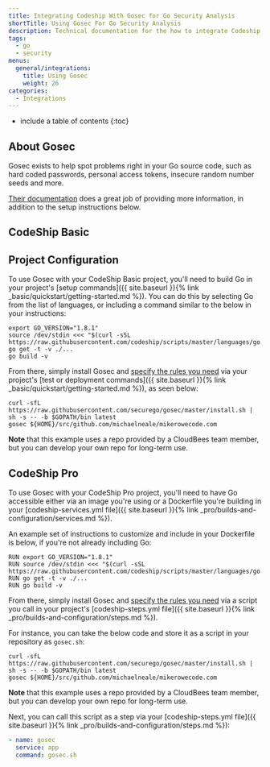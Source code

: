 ```yaml
---
title: Integrating Codeship With Gosec for Go Security Analysis
shortTitle: Using Gosec For Go Security Analysis
description: Technical documentation for the how to integrate Codeship with Gosec to automatically run a security analysis for Go code
tags:
  - go
  - security
menus:
  general/integrations:
    title: Using Gosec
    weight: 26
categories:
  - Integrations
---
```


* include a table of contents
{:toc}

## About Gosec

Gosec exists to help spot problems right in your Go source code, such as hard coded passwords, personal access tokens, insecure random number seeds and more.

[Their documentation](https://github.com/securego/gosec) does a great job of providing more information, in addition to the setup instructions below.

## CodeShip Basic

## Project Configuration

To use Gosec with your CodeShip Basic project, you'll need to build Go in your project's [setup commands]({{ site.baseurl }}{% link _basic/quickstart/getting-started.md %}). You can do this by selecting Go from the list of languages, or including a command similar to the below in your instructions:

```
export GO_VERSION="1.8.1"
source /dev/stdin <<< "$(curl -sSL https://raw.githubusercontent.com/codeship/scripts/master/languages/go.sh)"
go get -t -v ./...
go build -v
```

From there, simply install Gosec and [specify the rules you need](https://github.com/securego/gosec) via your project's [test or deployment commands]({{ site.baseurl }}{% link _basic/quickstart/getting-started.md %}), as seen below:

```
curl -sfL https://raw.githubusercontent.com/securego/gosec/master/install.sh | sh -s -- -b $GOPATH/bin latest
gosec ${HOME}/src/github.com/michaelneale/mikerowecode.com
```

**Note** that this example uses a repo provided by a CloudBees team member, but you can develop your own repo for long-term use.

## CodeShip Pro

To use Gosec with your CodeShip Pro project, you'll need to have Go accessible either via an image you're using or a Dockerfile you're building in your [codeship-services.yml file]({{ site.baseurl }}{% link _pro/builds-and-configuration/services.md %}).

An example set of instructions to customize and include in your Dockerfile is below, if you're not already including Go:

```
RUN export GO_VERSION="1.8.1"
RUN source /dev/stdin <<< "$(curl -sSL https://raw.githubusercontent.com/codeship/scripts/master/languages/go.sh)"
RUN go get -t -v ./...
RUN go build -v
```

From there, simply install Gosec and [specify the rules you need](https://github.com/securego/gosec) via a script you call in your project's [codeship-steps.yml file]({{ site.baseurl }}{% link _pro/builds-and-configuration/steps.md %}).

For instance, you can take the below code and store it as a script in your repository as `gosec.sh`:

```
curl -sfL https://raw.githubusercontent.com/securego/gosec/master/install.sh | sh -s -- -b $GOPATH/bin latest
gosec ${HOME}/src/github.com/michaelneale/mikerowecode.com
```

**Note** that this example uses a repo provided by a CloudBees team member, but you can develop your own repo for long-term use.

Next, you can call this script as a step via your [codeship-steps.yml file]({{ site.baseurl }}{% link _pro/builds-and-configuration/steps.md %}):

```yaml
- name: gosec
  service: app
  command: gosec.sh
```
